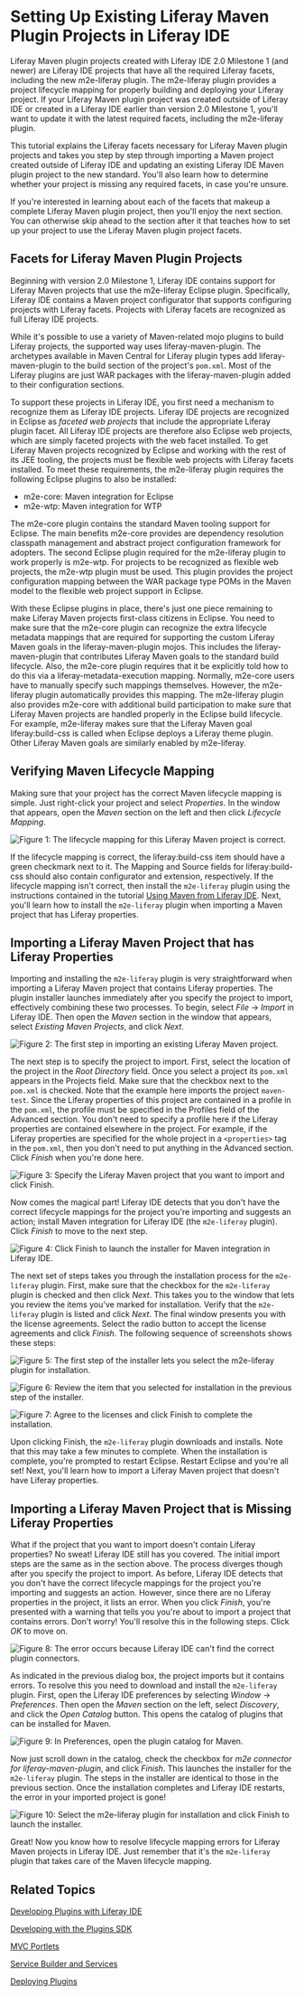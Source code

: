 # Setting Up Existing Liferay Maven Plugin Projects in Liferay IDE

Liferay Maven plugin projects created with Liferay IDE 2.0 Milestone 1 (and
newer) are Liferay IDE projects that have all the required Liferay facets,
including the new m2e-liferay plugin. The m2e-liferay plugin provides a project
lifecycle mapping for properly building and deploying your Liferay project. If
your Liferay Maven plugin project was created outside of Liferay IDE or created
in a Liferay IDE earlier than version 2.0 Milestone 1, you'll want to update it
with the latest required facets, including the m2e-liferay plugin.

This tutorial explains the Liferay facets necessary for Liferay Maven plugin
projects and takes you step by step through importing a Maven project created
outside of Liferay IDE and updating an existing Liferay IDE Maven plugin project
to the new standard. You'll also learn how to determine whether your project is
missing any required facets, in case you're unsure.

If you're interested in learning about each of the facets that makeup a complete
Liferay Maven plugin project, then you'll enjoy the next section. You can
otherwise skip ahead to the section after it that teaches how to set up your 
project to use the Liferay Maven plugin project facets. 

## Facets for Liferay Maven Plugin Projects

Beginning with version 2.0 Milestone 1, Liferay IDE contains support for Liferay 
Maven projects that use the m2e-liferay Eclipse plugin. Specifically, Liferay 
IDE contains a Maven project configurator that supports configuring projects 
with Liferay facets. Projects with Liferay facets are recognized as full Liferay 
IDE projects.

While it's possible to use a variety of Maven-related mojo plugins to build 
Liferay projects, the supported way uses liferay-maven-plugin. The archetypes 
available in Maven Central for Liferay plugin types add liferay-maven-plugin to 
the build section of the project's `pom.xml`. Most of the Liferay plugins are 
just WAR packages with the liferay-maven-plugin added to their configuration 
sections.
<!-- I'm not sure what this last sentence means, or how it relates to the rest 
of the content in this paragraph. -Nick -->
<!-- Are m2e-liferay and liferay-maven-plugins the same thing? -Nick -->

To support these projects in Liferay IDE, you first need a mechanism to 
recognize them as Liferay IDE projects. Liferay IDE projects are recognized in 
Eclipse as *faceted web projects* that include the appropriate Liferay plugin 
facet. All Liferay IDE projects are therefore also Eclipse web projects, which 
are simply faceted projects with the web facet installed. To get Liferay Maven 
projects recognized by Eclipse and working with the rest of its JEE tooling, the 
projects must be flexible web projects with Liferay facets installed. To meet 
these requirements, the m2e-liferay plugin requires the following Eclipse 
plugins to also be installed:
<!-- Is a "flexible web project" the same thing as a "faceted web project"? 
-Nick -->

- m2e-core: Maven integration for Eclipse
- m2e-wtp: Maven integration for WTP

The m2e-core plugin contains the standard Maven tooling support for Eclipse. The 
main benefits m2e-core provides are dependency resolution classpath management 
and abstract project configuration framework for adopters. The second Eclipse 
plugin required for the m2e-liferay plugin to work properly is m2e-wtp. For 
projects to be recognized as flexible web projects, the m2e-wtp plugin must be 
used. This plugin provides the project configuration mapping between the WAR 
package type POMs in the Maven model to the flexible web project support in 
Eclipse.
<!-- What is "...abstract project configuration framework for adopters"? Is 
"adopters" supposed to be "adapters", or does it just refer to people using 
m2e-core? -Nick -->

With these Eclipse plugins in place, there's just one piece remaining to make 
Liferay Maven projects first-class citizens in Eclipse. You need to make sure 
that the m2e-core plugin can recognize the extra lifecycle metadata mappings 
that are required for supporting the custom Liferay Maven goals in the 
liferay-maven-plugin mojos. This includes the liferay-maven-plugin that 
contributes Liferay Maven goals to the standard build lifecycle. Also, the 
m2e-core plugin requires that it be explicitly told how to do this via a 
liferay-metadata-execution mapping. Normally, m2e-core users have to manually 
specify such mappings themselves. However, the m2e-liferay plugin automatically 
provides this mapping. The m2e-liferay plugin also provides m2e-core with 
additional build participation to make sure that Liferay Maven projects are 
handled properly in the Eclipse build lifecycle. For example, m2e-liferay makes 
sure that the Liferay Maven goal liferay:build-css is called when Eclipse 
deploys a Liferay theme plugin. Other Liferay Maven goals are similarly enabled 
by m2e-liferay. 
<!-- What are "liferay-maven-plugin mojos", and why are they being discussed 
here? -Nick -->

## Verifying Maven Lifecycle Mapping

Making sure that your project has the correct Maven lifecycle mapping is simple. 
Just right-click your project and select *Properties*. In the window that 
appears, open the *Maven* section on the left and then click 
*Lifecycle Mapping*. 

![Figure 1: The lifecycle mapping for this Liferay Maven project is correct.](../../images/maven-lifecycle-mapping-correct.png)

If the lifecycle mapping is correct, the liferay:build-css item should have a 
green checkmark next to it. The Mapping and Source fields for liferay:build-css 
should also contain configurator and extension, respectively. If the lifecycle 
mapping isn't correct, then install the `m2e-liferay` plugin using the 
instructions contained in the tutorial [Using Maven from Liferay IDE](/tutorials/-/knowledge_base/using-maven-from-liferay-ide). 
Next, you'll learn how to install the `m2e-liferay` plugin when importing a 
Maven project that has Liferay properties. 

## Importing a Liferay Maven Project that has Liferay Properties

Importing and installing the `m2e-liferay` plugin is very straightforward when 
importing a Liferay Maven project that contains Liferay properties. The plugin 
installer launches immediately after you specify the project to import, 
effectively combining these two processes. To begin, select 
*File* &rarr; *Import* in Liferay IDE. Then open the *Maven* section in the 
window that appears, select *Existing Maven Projects*, and click *Next*. 

![Figure 2: The first step in importing an existing Liferay Maven project.](../../images/maven-ide-import-01.png)

The next step is to specify the project to import. First, select the location of 
the project in the *Root Directory* field. Once you select a project its 
`pom.xml` appears in the Projects field. Make sure that the checkbox next to the 
`pom.xml` is checked. Note that the example here imports the project 
`maven-test`. Since the Liferay properties of this project are contained in a 
profile in the `pom.xml`, the profile must be specified in the Profiles field of 
the Advanced section. You don't need to specify a profile here if the Liferay 
properties are contained elsewhere in the project. For example, if the Liferay 
properties are specified for the whole project in a `<properties>` tag in the 
`pom.xml`, then you don't need to put anything in the Advanced section. Click 
*Finish* when you're done here. 

![Figure 3: Specify the Liferay Maven project that you want to import and click *Finish*.](../../images/maven-ide-import-02.png)

Now comes the magical part! Liferay IDE detects that you don't have the correct 
lifecycle mappings for the project you're importing and suggests an action; 
install Maven integration for Liferay IDE (the `m2e-liferay` plugin). Click 
*Finish* to move to the next step. 

![Figure 4: Click *Finish* to launch the installer for Maven integration in Liferay IDE.](../../images/maven-ide-import-03.png)

The next set of steps takes you through the installation process for the 
`m2e-liferay` plugin. First, make sure that the checkbox for the `m2e-liferay` 
plugin is checked and then click *Next*. This takes you to the window that lets 
you review the items you've marked for installation. Verify that the 
`m2e-liferay` plugin is listed and click *Next*. The final window presents you 
with the license agreements. Select the radio button to accept the license 
agreements and click *Finish*. The following sequence of screenshots shows these 
steps: 

![Figure 5: The first step of the installer lets you select the `m2e-liferay` plugin for installation.](../../images/maven-ide-m2e-install-01.png)

![Figure 6: Review the item that you selected for installation in the previous step of the installer.](../../images/maven-ide-m2e-install-02.png)

![Figure 7: Agree to the licenses and click *Finish* to complete the installation.](../../images/maven-ide-m2e-install-03.png)

Upon clicking Finish, the `m2e-liferay` plugin downloads and installs. Note that 
this may take a few minutes to complete. When the installation is complete, 
you're prompted to restart Eclipse. Restart Eclipse and you're all set! Next, 
you'll learn how to import a Liferay Maven project that doesn't have Liferay 
properties. 

## Importing a Liferay Maven Project that is Missing Liferay Properties

What if the project that you want to import doesn't contain Liferay properties? 
No sweat! Liferay IDE still has you covered. The initial import steps are the 
same as in the section above. The process diverges though after you specify the 
project to import. As before, Liferay IDE detects that you don't have the 
correct lifecycle mappings for the project you're importing and suggests an 
action. However, since there are no Liferay properties in the project, it lists 
an error. When you click *Finish*, you're presented with a warning that tells 
you you're about to import a project that contains errors. Don't worry! You'll 
resolve this in the following steps. Click *OK* to move on. 

![Figure 8: The error occurs because Liferay IDE can't find the correct plugin connectors.](../../images/maven-ide-no-props-01.png)

As indicated in the previous dialog box, the project imports but it contains 
errors. To resolve this you need to download and install the `m2e-liferay` 
plugin. First, open the Liferay IDE preferences by selecting 
*Window* &rarr; *Preferences*. Then open the *Maven* section on the left, select 
*Discovery*, and click the *Open Catalog* button. This opens the catalog of 
plugins that can be installed for Maven. 

![Figure 9: In Preferences, open the plugin catalog for Maven.](../../images/maven-ide-no-props-02.png)

Now just scroll down in the catalog, check the checkbox for 
*m2e connector for liferay-maven-plugin*, and click *Finish*. This launches the 
installer for the `m2e-liferay` plugin. The steps in the installer are identical 
to those in the previous section. Once the installation completes and Liferay 
IDE restarts, the error in your imported project is gone! 

![Figure 10: Select the `m2e-liferay` plugin for installation and click *Finish* to launch the installer.](../../images/maven-ide-no-props-03.png)

Great! Now you know how to resolve lifecycle mapping errors for Liferay Maven 
projects in Liferay IDE. Just remember that it's the `m2e-liferay` plugin that 
takes care of the Maven lifecycle mapping. 

## Related Topics

[Developing Plugins with Liferay IDE](/tutorials/-/knowledge_base/liferay-ide)

[Developing with the Plugins SDK](/tutorials/-/knowledge_base/plugins-sdk)

[MVC Portlets](/tutorials/-/knowledge_base/developing-jsp-portlets-using-liferay-mvc)

[Service Builder and Services](/tutorials/-/knowledge_base/service-builder)

[Deploying Plugins](/tutorials/-/knowledge_base/deploying-plugins)
